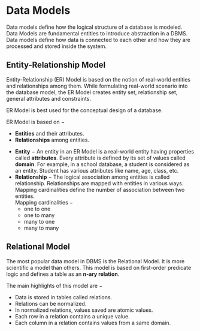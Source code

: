 # Data Models

Data models define how the logical structure of a database is modeled. Data Models are fundamental entities to introduce abstraction in a DBMS. Data models define how data is connected to each other and how they are processed and stored inside the system.

## Entity-Relationship Model

Entity-Relationship (ER) Model is based on the notion of real-world entities and relationships among them. While formulating real-world scenario into the database model, the ER Model creates entity set, relationship set, general attributes and constraints.

ER Model is best used for the conceptual design of a database.

ER Model is based on −

- **Entities** and their attributes.
- **Relationships** among entities.

<!-- Img -->

- **Entity** − An entity in an ER Model is a real-world entity having properties called **attributes**. Every attribute is defined by its set of values called **domain**. For example, in a school database, a student is considered as an entity. Student has various attributes like name, age, class, etc.
- **Relationship** − The logical association among entities is called relationship. Relationships are mapped with entities in various ways. Mapping cardinalities define the number of association between two entities. <br> Mapping cardinalities −
    - one to one
    - one to many
    - many to one
    - many to many

## Relational Model

The most popular data model in DBMS is the Relational Model. It is more scientific a model than others. This model is based on first-order predicate logic and defines a table as an **n-ary relation**.

<!-- Img -->

The main highlights of this model are −

- Data is stored in tables called relations.
- Relations can be normalized.
- In normalized relations, values saved are atomic values.
- Each row in a relation contains a unique value.
- Each column in a relation contains values from a same domain.